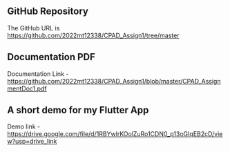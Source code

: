 
## GitHub Repository
The GitHub URL is https://github.com/2022mt12338/CPAD_Assign1/tree/master

## Documentation PDF
Documentation Link - https://github.com/2022mt12338/CPAD_Assign1/blob/master/CPAD_AssignmentDoc1.pdf

## A short demo for my Flutter App
Demo link - https://drive.google.com/file/d/1RBYwlrKOolZuRo1CDN0_p13oGIqEB2cD/view?usp=drive_link
